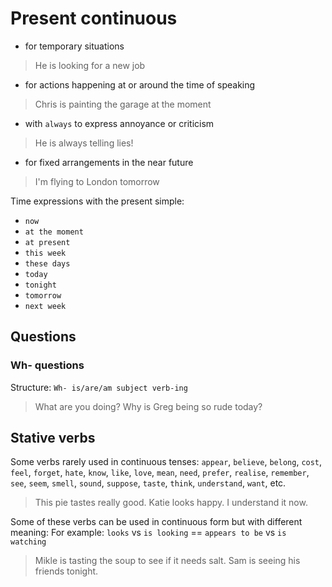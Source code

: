 # Present continuous

- for temporary situations
> He is looking for a new job
- for actions happening at or around the time of speaking
> Chris is painting the garage at the moment
- with `always` to express annoyance or criticism
> He is always telling lies!
- for fixed arrangements in the near future
> I'm flying to London tomorrow

Time expressions with the present simple:
- `now`
- `at the moment`
- `at present`
- `this week`
- `these days`
- `today`
- `tonight`
- `tomorrow`
- `next week`

## Questions
### Wh- questions
Structure:
`Wh- is/are/am subject verb-ing`
> What are you doing?
> Why is Greg being so rude today?


## Stative verbs
Some verbs rarely used in continuous tenses:
`appear`, `believe`, `belong`, `cost`, `feel`, `forget`, `hate`, `know`, `like`, `love`, `mean`, `need`, `prefer`, `realise`, `remember`, `see`, `seem`, `smell`, `sound`, `suppose`, `taste`, `think`, `understand`, `want`, etc.

> This pie tastes really good.
> Katie looks happy.
> I understand it now.

Some of these verbs can be used in continuous form but with different meaning:
For example:
`looks` vs `is looking` == `appears to be` vs `is watching`
> Mikle is tasting the soup to see if it needs salt.
> Sam is seeing his friends tonight.
